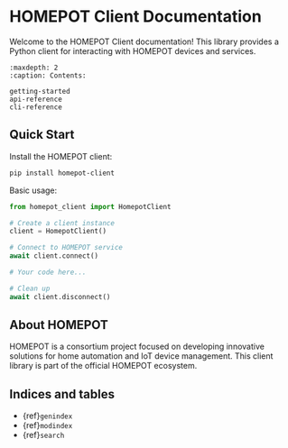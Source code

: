# HOMEPOT Client Documentation

Welcome to the HOMEPOT Client documentation! This library provides a Python client for interacting with HOMEPOT devices and services.

```{toctree}
:maxdepth: 2
:caption: Contents:

getting-started
api-reference
cli-reference
```

## Quick Start

Install the HOMEPOT client:

```bash
pip install homepot-client
```

Basic usage:

```python
from homepot_client import HomepotClient

# Create a client instance
client = HomepotClient()

# Connect to HOMEPOT service
await client.connect()

# Your code here...

# Clean up
await client.disconnect()
```

## About HOMEPOT

HOMEPOT is a consortium project focused on developing innovative solutions for home automation and IoT device management. This client library is part of the official HOMEPOT ecosystem.

## Indices and tables

* {ref}`genindex`
* {ref}`modindex`
* {ref}`search`
